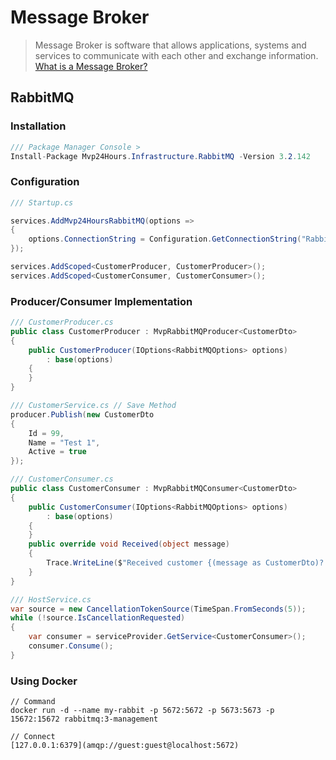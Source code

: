 # Message Broker
> Message Broker is software that allows applications, systems and services to communicate with each other and exchange information. [What is a Message Broker?](https://medium.com/@bookgrahms/o-que-%C3%A9-um-corretor-de-mensagens-message-broker-c9fbe219443b)

## RabbitMQ

### Installation
```csharp
/// Package Manager Console >
Install-Package Mvp24Hours.Infrastructure.RabbitMQ -Version 3.2.142
```

### Configuration
```csharp
/// Startup.cs

services.AddMvp24HoursRabbitMQ(options =>
{
    options.ConnectionString = Configuration.GetConnectionString("RabbitMQContext"); // amqp://guest:guest@localhost:5672
});

services.AddScoped<CustomerProducer, CustomerProducer>();
services.AddScoped<CustomerConsumer, CustomerConsumer>();

```

### Producer/Consumer Implementation

```csharp
/// CustomerProducer.cs
public class CustomerProducer : MvpRabbitMQProducer<CustomerDto>
{
    public CustomerProducer(IOptions<RabbitMQOptions> options)
        : base(options)
    {
    }
}

/// CustomerService.cs // Save Method
producer.Publish(new CustomerDto
{
    Id = 99,
    Name = "Test 1",
    Active = true
});

/// CustomerConsumer.cs
public class CustomerConsumer : MvpRabbitMQConsumer<CustomerDto>
{
    public CustomerConsumer(IOptions<RabbitMQOptions> options)
        : base(options)
    {
    }
    public override void Received(object message)
    {
        Trace.WriteLine($"Received customer {(message as CustomerDto)?.Name}");
    }
} 

/// HostService.cs
var source = new CancellationTokenSource(TimeSpan.FromSeconds(5));
while (!source.IsCancellationRequested)
{
    var consumer = serviceProvider.GetService<CustomerConsumer>();
    consumer.Consume();
}

```

### Using Docker
```
// Command
docker run -d --name my-rabbit -p 5672:5672 -p 5673:5673 -p 15672:15672 rabbitmq:3-management

// Connect
[127.0.0.1:6379](amqp://guest:guest@localhost:5672)

```
